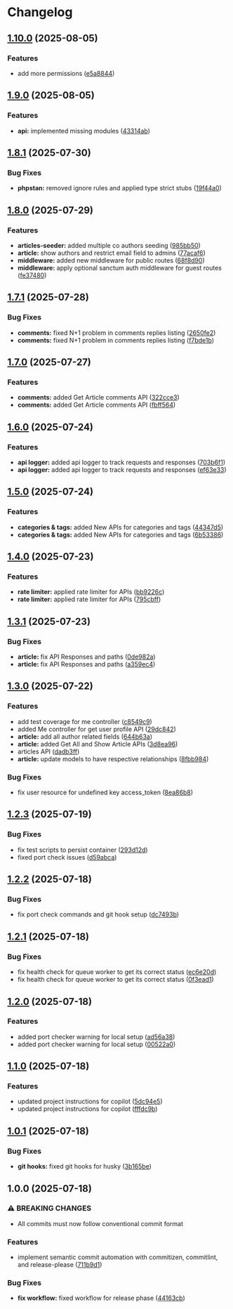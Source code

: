 # Changelog

## [1.10.0](https://github.com/mubbi/laravel-blog-api/compare/v1.9.0...v1.10.0) (2025-08-05)


### Features

* add more permissions ([e5a8844](https://github.com/mubbi/laravel-blog-api/commit/e5a88445a0d394b0098140ce5a7edfbab9b008ed))

## [1.9.0](https://github.com/mubbi/laravel-blog-api/compare/v1.8.1...v1.9.0) (2025-08-05)


### Features

* **api:** implemented missing modules ([43314ab](https://github.com/mubbi/laravel-blog-api/commit/43314abd370c7c44802152b3e8b6e07fd26a9e9d))

## [1.8.1](https://github.com/mubbi/laravel-blog-api/compare/v1.8.0...v1.8.1) (2025-07-30)


### Bug Fixes

* **phpstan:** removed ignore rules and applied type strict stubs ([19f44a0](https://github.com/mubbi/laravel-blog-api/commit/19f44a09d682a2bd7e14c9c8f06eb7c92477d399))

## [1.8.0](https://github.com/mubbi/laravel-blog-api/compare/v1.7.1...v1.8.0) (2025-07-29)


### Features

* **articles-seeder:** added multiple co authors seeding ([985bb50](https://github.com/mubbi/laravel-blog-api/commit/985bb501e49f24da9df5e04fafee4c0ff1771c77))
* **article:** show authors and restrict email field to admins ([77acaf6](https://github.com/mubbi/laravel-blog-api/commit/77acaf6bafad2b2a1c0caec70a0ed14f0a7ba8f5))
* **middleware:** added new middleware for public routes ([68f8d90](https://github.com/mubbi/laravel-blog-api/commit/68f8d905296e9861484c446059eba3dcef13d0c0))
* **middleware:** apply optional sanctum auth middleware for guest routes ([fe37480](https://github.com/mubbi/laravel-blog-api/commit/fe37480cebb530189653029011b710aedb0d5a63))

## [1.7.1](https://github.com/mubbi/laravel-blog-api/compare/v1.7.0...v1.7.1) (2025-07-28)


### Bug Fixes

* **comments:** fixed N+1 problem in comments replies listing ([2650fe2](https://github.com/mubbi/laravel-blog-api/commit/2650fe28aef8661655779c395cf08e2c95cbc1d9))
* **comments:** fixed N+1 problem in comments replies listing ([f7bde1b](https://github.com/mubbi/laravel-blog-api/commit/f7bde1b02ff2da55cf21d36926cb28174cd215ed))

## [1.7.0](https://github.com/mubbi/laravel-blog-api/compare/v1.6.0...v1.7.0) (2025-07-27)


### Features

* **comments:** added Get Article comments API ([322cce3](https://github.com/mubbi/laravel-blog-api/commit/322cce35935bb03037446f27bae4bc71c2013e6b))
* **comments:** added Get Article comments API ([fbff564](https://github.com/mubbi/laravel-blog-api/commit/fbff5647394d7c31bbd5beab4f02e433543cca9a))

## [1.6.0](https://github.com/mubbi/laravel-blog-api/compare/v1.5.0...v1.6.0) (2025-07-24)


### Features

* **api logger:** added api logger to track requests and responses ([703b6f1](https://github.com/mubbi/laravel-blog-api/commit/703b6f16c7beb0f0b66a17fed2d7ff94deadf953))
* **api logger:** added api logger to track requests and responses ([ef63e33](https://github.com/mubbi/laravel-blog-api/commit/ef63e33e7d58ef533d2cf0e77014f360f1a1c0c3))

## [1.5.0](https://github.com/mubbi/laravel-blog-api/compare/v1.4.0...v1.5.0) (2025-07-24)


### Features

* **categories & tags:** added New APIs for categories and tags ([44347d5](https://github.com/mubbi/laravel-blog-api/commit/44347d548373d0d1a8d599dae9de00a0ac4d3b24))
* **categories & tags:** added New APIs for categories and tags ([6b53386](https://github.com/mubbi/laravel-blog-api/commit/6b53386903023fd120310733e49d5bcd09d4ef58))

## [1.4.0](https://github.com/mubbi/laravel-blog-api/compare/v1.3.1...v1.4.0) (2025-07-23)


### Features

* **rate limiter:** applied rate limiter for APIs ([bb9226c](https://github.com/mubbi/laravel-blog-api/commit/bb9226cbe1fcea0bb48d8fba9987201f271cad27))
* **rate limiter:** applied rate limiter for APIs ([795cbff](https://github.com/mubbi/laravel-blog-api/commit/795cbffc9955e025689cf0eb997410105e920635))

## [1.3.1](https://github.com/mubbi/laravel-blog-api/compare/v1.3.0...v1.3.1) (2025-07-23)


### Bug Fixes

* **article:** fix API Responses and paths ([0de982a](https://github.com/mubbi/laravel-blog-api/commit/0de982a8019e0e03e3b4054bbbedf7334cd7e3f0))
* **article:** fix API Responses and paths ([a359ec4](https://github.com/mubbi/laravel-blog-api/commit/a359ec4220a6898784f210be63aacd5ddcf61b8c))

## [1.3.0](https://github.com/mubbi/laravel-blog-api/compare/v1.2.3...v1.3.0) (2025-07-22)


### Features

* add test coverage for me controller ([c8549c9](https://github.com/mubbi/laravel-blog-api/commit/c8549c9106f3a5d54d34e7fba8b9b6a8c47b9966))
* added Me controller for get user profile API ([29dc842](https://github.com/mubbi/laravel-blog-api/commit/29dc842af648c5dbd7c18467ecf9ec12f5d6ab96))
* **article:** add all author related fields ([644b63a](https://github.com/mubbi/laravel-blog-api/commit/644b63a0993e3b406de5c64c56682e60910c0cb6))
* **article:** added Get All and Show Article APIs ([3d8ea96](https://github.com/mubbi/laravel-blog-api/commit/3d8ea965a96fa36993384519693c7dfe21ccf797))
* articles API ([dadb3ff](https://github.com/mubbi/laravel-blog-api/commit/dadb3ff6d4442f01619a2abd83509b7f95976acc))
* **article:** update models to have respective relationships ([8fbb984](https://github.com/mubbi/laravel-blog-api/commit/8fbb984d89c3780942b1eebe90d68737ed909ff3))


### Bug Fixes

* fix user resource for undefined key access_token ([8ea86b8](https://github.com/mubbi/laravel-blog-api/commit/8ea86b8ef2766fd45cea9c4c0112e38fc112948f))

## [1.2.3](https://github.com/mubbi/laravel-blog-api/compare/v1.2.2...v1.2.3) (2025-07-19)


### Bug Fixes

* fix test scripts to persist container ([293d12d](https://github.com/mubbi/laravel-blog-api/commit/293d12d3d3b0595d6a5f984a47c93bd599fb179b))
* fixed port check issues ([d59abca](https://github.com/mubbi/laravel-blog-api/commit/d59abcaa3baf5332c0ba96652aa0b6c1316d7768))

## [1.2.2](https://github.com/mubbi/laravel-blog-api/compare/v1.2.1...v1.2.2) (2025-07-18)


### Bug Fixes

* fix port check commands and git hook setup ([dc7493b](https://github.com/mubbi/laravel-blog-api/commit/dc7493b8b6314442fe425bf0f5c47bbd508d0efd))

## [1.2.1](https://github.com/mubbi/laravel-blog-api/compare/v1.2.0...v1.2.1) (2025-07-18)


### Bug Fixes

* fix health check for queue worker to get its correct status ([ec6e20d](https://github.com/mubbi/laravel-blog-api/commit/ec6e20d83ea0656773eb058ff63db8f44d0ddbfb))
* fix health check for queue worker to get its correct status ([0f3ead1](https://github.com/mubbi/laravel-blog-api/commit/0f3ead1d053f5d0fee469128b830123f76e8e5d7))

## [1.2.0](https://github.com/mubbi/laravel-blog-api/compare/v1.1.0...v1.2.0) (2025-07-18)


### Features

* added port checker warning for local setup ([ad56a38](https://github.com/mubbi/laravel-blog-api/commit/ad56a3895dda02cf393fc06d87f74ef1fe3f4a3d))
* added port checker warning for local setup ([00522a0](https://github.com/mubbi/laravel-blog-api/commit/00522a0655c9e7168325806f75e68412177abdd1))

## [1.1.0](https://github.com/mubbi/laravel-blog-api/compare/v1.0.1...v1.1.0) (2025-07-18)


### Features

* updated project instructions for copilot ([5dc94e5](https://github.com/mubbi/laravel-blog-api/commit/5dc94e5e5810146509ec6b1f2b485dd6facf9d90))
* updated project instructions for copilot ([fffdc9b](https://github.com/mubbi/laravel-blog-api/commit/fffdc9ba6237d259b99fe5a9b6ded15686ca1b02))

## [1.0.1](https://github.com/mubbi/laravel-blog-api/compare/v1.0.0...v1.0.1) (2025-07-18)


### Bug Fixes

* **git hooks:** fixed git hooks for husky ([3b165be](https://github.com/mubbi/laravel-blog-api/commit/3b165be1eb20a1dcfcace339ac1de8708287d029))

## 1.0.0 (2025-07-18)


### ⚠ BREAKING CHANGES

* All commits must now follow conventional commit format

### Features

* implement semantic commit automation with commitizen, commitlint, and release-please ([711b9d1](https://github.com/mubbi/laravel-blog-api/commit/711b9d13b33e570fd72f1fe38f85c89b8a24f9a2))


### Bug Fixes

* **fix workflow:** fixed workflow for release phase ([44163cb](https://github.com/mubbi/laravel-blog-api/commit/44163cb4b2a63ee184feacadadc6ee37834f217b))
